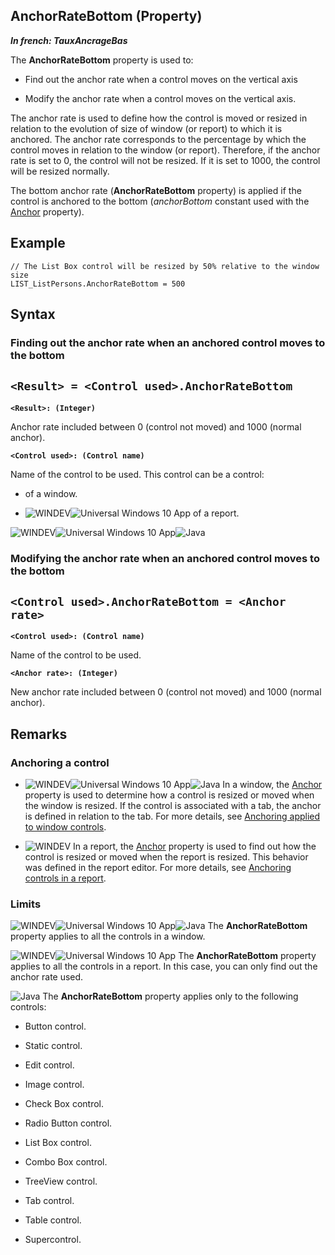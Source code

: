 


## AnchorRateBottom (Property)

***In french: TauxAncrageBas***
	



<a name="XUse"></a>
<a name="Use"></a>
<a name="description"></a>
The **AnchorRateBottom** property is used to:

- Find out the anchor rate when a control moves on the vertical axis

- Modify the anchor rate when a control moves on the vertical axis.




The anchor rate is used to define how the control is moved or resized in relation to the evolution of size of window (or report) to which it is anchored. The anchor rate corresponds to the percentage by which the control moves in relation to the window (or report). Therefore, if the anchor rate is set to 0, the control will not be resized. If it is set to 1000, the control will be resized normally.

The bottom anchor rate (**AnchorRateBottom** property) is applied if the control is anchored to the bottom (*anchorBottom* constant used with the [Anchor](../Proprietes/2510001.md) property).




<a name="Example1"></a>
<a name="sample_code"></a>

## Example


```wl
// The List Box control will be resized by 50% relative to the window size
LIST_ListPersons.AnchorRateBottom = 500
```

<a name="XSYNTAX"></a>
<a name="SYNTAX1"></a>

## Syntax

### Finding out the anchor rate when an anchored control moves to the bottom

`<Result> = <Control used>.AnchorRateBottom`
---

**`<Result>: (Integer)`**

Anchor rate included between 0 (control not moved) and 1000 (normal anchor).

**`<Control used>: (Control name)`**

Name of the control to be used. This control can be a control: 

- of a window.

- ![WINDEV](https://doc.pcsoft.fr/ext/images/us/WD.png)![Universal Windows 10 App](https://doc.pcsoft.fr/ext/images/us/UNIVERSALAPP.png) of a report.





<a name="SYNTAX2"></a>
![WINDEV](https://doc.pcsoft.fr/ext/images/us/WD.png)![Universal Windows 10 App](https://doc.pcsoft.fr/ext/images/us/UNIVERSALAPP.png)![Java](https://doc.pcsoft.fr/ext/images/us/JAVA.png) 
### Modifying the anchor rate when an anchored control moves to the bottom

`<Control used>.AnchorRateBottom = <Anchor rate>`
---

**`<Control used>: (Control name)`**

Name of the control to be used.

**`<Anchor rate>: (Integer)`**

New anchor rate included between 0 (control not moved) and 1000 (normal anchor).



<a name="NOTE0"></a>
<a name="NOTE0_1"></a>

## Remarks


### Anchoring a control
<a name="anchoring_control_ELTPARAGRAPHE000104"></a>

- ![WINDEV](https://doc.pcsoft.fr/ext/images/us/WD.png)![Universal Windows 10 App](https://doc.pcsoft.fr/ext/images/us/UNIVERSALAPP.png)![Java](https://doc.pcsoft.fr/ext/images/us/JAVA.png) In a window, the [Anchor](../Proprietes/2510001.md) property is used to determine how a control is resized or moved when the window is resized. If the control is associated with a tab, the anchor is defined in relation to the tab.
	For more details, see [Anchoring applied to window controls](../WDChamp/2026002.md). 

- ![WINDEV](https://doc.pcsoft.fr/ext/images/us/WD.png) In a report, the [Anchor](../Proprietes/2510001.md) property is used to find out how the control is resized or moved when the report is resized. This behavior was defined in the report editor. 
	For more details, see [Anchoring controls in a report](../WDChamp/1013298.md). 



<a name="NOTE0_2"></a>


### Limits
<a name="limits_ELTPARAGRAPHE000134"></a>

![WINDEV](https://doc.pcsoft.fr/ext/images/us/WD.png)![Universal Windows 10 App](https://doc.pcsoft.fr/ext/images/us/UNIVERSALAPP.png)![Java](https://doc.pcsoft.fr/ext/images/us/JAVA.png) The **AnchorRateBottom** property applies to all the controls in a window.

![WINDEV](https://doc.pcsoft.fr/ext/images/us/WD.png)![Universal Windows 10 App](https://doc.pcsoft.fr/ext/images/us/UNIVERSALAPP.png) The **AnchorRateBottom** property applies to all the controls in a report. In this case, you can only find out the anchor rate used. 

![Java](https://doc.pcsoft.fr/ext/images/us/JAVA.png) The **AnchorRateBottom** property applies only to the following controls:

- Button control.

- Static control.

- Edit control.

- Image control.

- Check Box control.

- Radio Button control.

- List Box control.

- Combo Box control.

- TreeView control.

- Tab control.

- Table control.

- Supercontrol.





